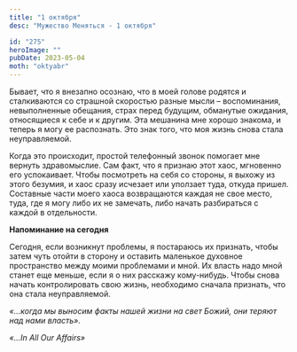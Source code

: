 ```yaml
---
title: "1 октября"
desc: "Мужество Меняться - 1 октября"

id: "275"
heroImage: ""
pubDate: 2023-05-04
moth: "oktyabr"
---
```


Бывает, что я внезапно осознаю, что в моей голове родятся и сталкиваются со
страшной скоростью разные мысли – воспоминания, невыполненные обещания, страх
перед будущим, обманутые ожидания, относящиеся к себе и к другим. Эта мешанина
мне хорошо знакома, и теперь я могу ее распознать. Это знак того, что моя
жизнь снова стала неуправляемой.

Когда это происходит, простой телефонный звонок помогает мне вернуть
здравомыслие. Сам факт, что я признаю этот хаос, мгновенно его успокаивает.
Чтобы посмотреть на себя со стороны, я выхожу из этого безумия, и хаос сразу
исчезает или уползает туда, откуда пришел. Составные части моего хаоса
возвращаются каждая не свое место, туда, где я могу либо их не замечать, либо
начать разбираться с каждой в отдельности.

**Напоминание на сегодня**

Сегодня, если возникнут проблемы, я постараюсь их признать, чтобы затем чуть
отойти в сторону и оставить маленькое духовное пространство между моими
проблемами и мной. Их власть надо мной станет еще меньше, если я о них
расскажу кому-нибудь. Чтобы снова начать контролировать свою жизнь, необходимо
сначала признать, что она стала неуправляемой.

_«…когда мы выносим факты нашей жизни на свет Божий, они теряют над нами
власть»._

_«…In All Our Affairs»_
